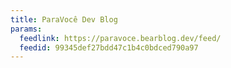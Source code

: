 ```yaml
---
title: ParaVocê Dev Blog
params:
  feedlink: https://paravoce.bearblog.dev/feed/
  feedid: 99345def27bdd47c1b4c0bdced790a97
---
```


